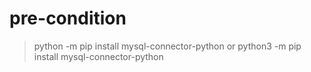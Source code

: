 # pre-condition
> python -m pip install mysql-connector-python
> or 
> python3 -m pip install mysql-connector-python